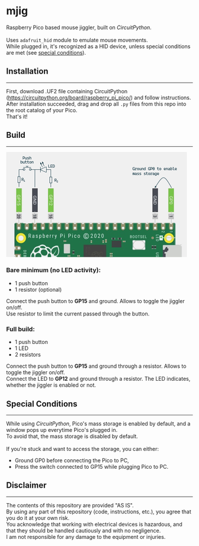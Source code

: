 # mjig

Raspberry Pico based mouse jiggler, built on _CircuitPython_.\
\
Uses `adafruit_hid` module to emulate mouse movements.\
While plugged in, it's recognized as a HID device, unless special conditions
are met (see [special conditions](#special-conditions)).

## Installation
_____
First, download .UF2 file containing CircuitPython (https://circuitpython.org/board/raspberry_pi_pico/) and follow instructions.\
After installation succeeded, drag and drop all `.py` files from this repo into the root catalog of your Pico.\
That's it!

## Build
_____
![Schema](schema2.png)

### __Bare minimum (no LED activity):__
- 1 push button
- 1 resistor (optional)

Connect the push button to __GP15__ and ground.
Allows to toggle the jiggler on/off.\
Use resistor to limit the current passed through the button.

### __Full build:__
- 1 push button
- 1 LED
- 2 resistors

Connect the push button to __GP15__ and ground through a resistor. Allows to toggle the jiggler on/off.\
Connect the LED to __GP12__ and ground through a resistor. The LED indicates, whether the jiggler is enabled or not.

## Special Conditions
_____
While using _CircuitPython_, Pico's mass storage is enabled by default,
and a window pops up everytime Pico's plugged in. \
To avoid that, the mass storage is disabled by default.\
\
If you're stuck and want to access the storage, you can either:
- Ground GP0 before connecting the Pico to PC,
- Press the switch connected to GP15 while plugging Pico to PC.

## Disclaimer
_____
The contents of this repository are provided "AS IS".\
By using any part of this repository (code, instructions, etc.), you agree that you do it at your own risk.\
You acknowledge that working with electrical devices is hazardous, and that they should be handled cautiously and with no negligence.\
I am not responsible for any damage to the equipment or injuries.